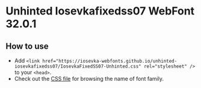 # Unhinted Iosevkafixedss07 WebFont 32.0.1

## How to use

- Add `<link href="https://iosevka-webfonts.github.io/unhinted-iosevkafixedss07/IosevkaFixedSS07-Unhinted.css" rel="stylesheet" />` to your `<head>`.
- Check out the [CSS file](./IosevkaFixedSS07-Unhinted.css) for browsing the name of font family.

